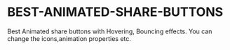 # BEST-ANIMATED-SHARE-BUTTONS
Best Animated share buttons with Hovering, Bouncing effects. You can change the icons,animation properties etc.
